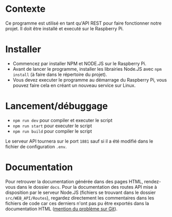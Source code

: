 # Contexte
Ce programme est utilisé en tant qu'API REST pour faire fonctionner notre projet. Il doit être installé et executé sur le Raspberry Pi.

# Installer
- Commencez par installer NPM et NODE.JS sur le Raspberry Pi.
- Avant de lancer le programme, installer les librairies Node.JS avec `npm install` (à faire dans le répertoire du projet).
- Vous devez executer le programme au démarrage du Raspberry Pi, vous pouvez faire cela en créant un nouveau service sur Linux.

# Lancement/débuggage
- `npm run dev` pour compiler et executer le script
- `npm run start` pour executer le script
- `npm run build` pour compiler le script

Le serveur API tournera sur le port `1881` sauf si il a été modifié dans le fichier de configuration `.env`.

# Documentation
Pour retrouver la documentation générée dans des pages HTML, rendez-vous dans le dossier `docs`.
Pour la documentation des routes API mise à disposition par le serveur Node.JS (fichiers se trouvant dans le dossier `src/WEB_API/Routes`), regardez directement les commentaires dans les fichiers de code car ces derniers n'ont pas pu être exportés dans la documentation HTML ([mention du problème sur Git](https://github.com/TypeStrong/typedoc/issues/1871#issuecomment-1047324708)).